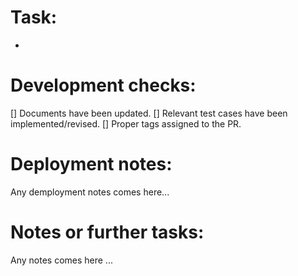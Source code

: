 # Task:
-

# Development checks:
[] Documents have been updated.
[] Relevant test cases have been implemented/revised.
[] Proper tags assigned to the PR.

# Deployment notes:
Any demployment notes comes here...

# Notes or further tasks:
Any notes comes here ...
